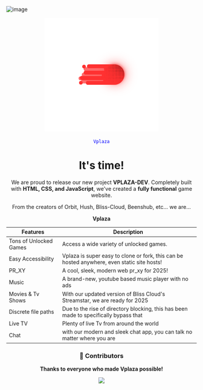 ![image](https://github.com/user-attachments/assets/189c6bd8-30f3-4b69-a0dc-95d735fdf138)<div align="center">
  <img src="O (6).png" alt="vplaza-logo" style="width: 300px; height: auto; object-fit: contain;">
</div>



<div align="center">
  <code style="color : blue">Vplaza</code>
  <h1>It's time!</h1>  
  <p>We are proud to release our new project <strong>VPLAZA-DEV</strong>. Completely built with <strong>HTML, CSS, and JavaScript</strong>, we've created a <strong>fully functional</strong> game website.</p>
  <p>From the creators of Orbit, Hush, Bliss-Cloud, Beenshub, etc... we are...</p>
  <strong>Vplaza</strong>


| Features               | Description                                                |
|-------------------------|------------------------------------------------------------|
| Tons of Unlocked Games | Access a wide variety of unlocked games.                  |
| Easy Accessibility      | Vplaza is super easy to clone or fork, this can be hosted anywhere, even static site hosts! |
| PR_XY | A cool, sleek, modern web pr_xy for 2025!                  |
|Music | A brand-new, youtube based music player with no ads |
|Movies & Tv Shows | With our updated version of Bliss Cloud's Streamstar, we are ready for 2025 |
|Discrete file paths | Due to the rise of directory blocking, this has been made to specifically bypass that |
|Live TV | Plenty of live Tv from around the world |
|Chat | with our modern and sleek chat app, you can talk no matter where you are |



### 🙌 Contributors  
**Thanks to everyone who made Vplaza possible!**

<div align="center">
  <a href="https://github.com/Vplaza-Dev/Vplaza-Dev.github.io/graphs/contributors">
    <img src="https://contrib.rocks/image?repo=Vplaza-Dev/Vplaza-Dev.github.io"/>
  </a>
</div>
